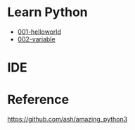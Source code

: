 # Learn Python
  * [001-helloworld](code/001.py)
  * [002-variable]((code/002.py))

# IDE


# Reference
https://github.com/ash/amazing_python3
